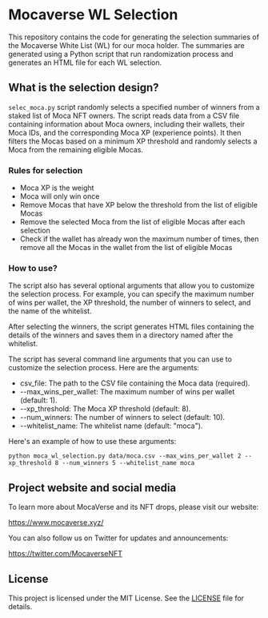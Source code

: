 # Mocaverse WL Selection

This repository contains the code for generating the selection summaries of the Mocaverse White List (WL) for our moca holder. The summaries are generated using a Python script that run randomization process and generates an HTML file for each WL selection.



## What is the selection design?
`selec_moca.py` script randomly selects a specified number of winners from a staked list of Moca NFT owners. The script reads data from a CSV file containing information about Moca owners, including their wallets, their Moca IDs, and the corresponding  Moca XP (experience points). It then filters the Mocas based on a minimum XP threshold and randomly selects a Moca from the remaining eligible Mocas.


### Rules for selection
- Moca XP is the weight
- Moca will only win once
- Remove Mocas that have XP below the threshold from the list of eligible Mocas
- Remove the selected Moca from the list of eligible Mocas after each selection
- Check if the wallet has already won the maximum number of times, then remove all the Mocas in the wallet from the list of eligible Mocas


### How to use?

The script also has several optional arguments that allow you to customize the selection process. For example, you can specify the maximum number of wins per wallet, the XP threshold, the number of winners to select, and the name of the whitelist.

After selecting the winners, the script generates HTML files containing the details of the winners and saves them in a directory named after the whitelist.


The script has several command line arguments that you can use to customize the selection process. Here are the arguments:

- csv_file: The path to the CSV file containing the Moca data (required).
- --max_wins_per_wallet: The maximum number of wins per wallet (default: 1).
- --xp_threshold: The Moca XP threshold (default: 8).
- --num_winners: The number of winners to select (default: 10).
- --whitelist_name: The whitelist name (default: "moca").


Here's an example of how to use these arguments:

`python moca_wl_selection.py data/moca.csv --max_wins_per_wallet 2 --xp_threshold 8 --num_winners 5 --whitelist_name moca`


## Project website and social media

To learn more about MocaVerse and its NFT drops, please visit our website:

https://www.mocaverse.xyz/

You can also follow us on Twitter for updates and announcements:

https://twitter.com/MocaverseNFT

## License

This project is licensed under the MIT License. See the [LICENSE](LICENSE) file for details.